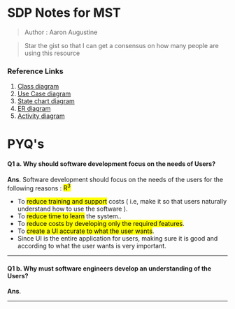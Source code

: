 #  SDP Notes for MST
> Author : Aaron Augustine

> Star the gist so that I can get a consensus on how many people are using this resource

### Reference Links 
1. [Class diagram](https://www.youtube.com/watch?v=HuL9EMx8NQo)
2. [Use Case diagram](https://www.youtube.com/watch?v=Hj6Lkoi_VoM)
3. [State chart diagram](https://www.youtube.com/watch?v=TzTl4pdEYWE)
4. [ER diagram](https://www.youtube.com/watch?v=Yxz0Vy1uPoc)
5. [Activity diagram](https://www.youtube.com/watch?v=LyhTDsjjjrE)


# PYQ's
#### Q1 a. Why should software development  focus on the needs of Users? 
**Ans**. Software development should focus on the needs of the users for the following reasons : <mark>R<sup>3</sup></mark>
* To <mark>reduce training and support</mark> costs ( i.e, make it so that users naturally understand how to use the software ).
* To <mark>reduce time to learn</mark> the system..
* To <mark>reduce costs by developing only the required features</mark>.
* To <mark>create a UI accurate to what the user wants</mark>.
* Since UI is the entire application for users, making sure it is good and according to what the user wants is very important.


<hr>

#### Q1 b. Why must software engineers  develop an understanding of the Users?
**Ans**. 



<hr>


